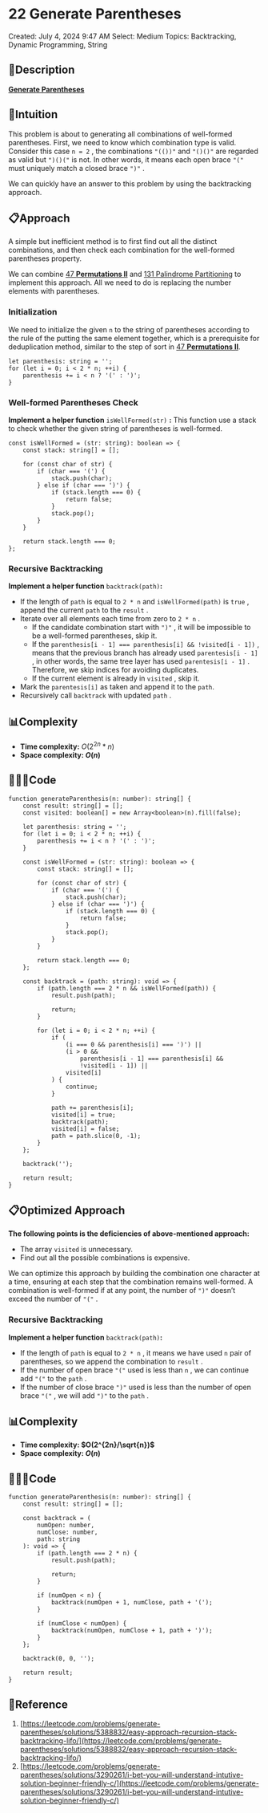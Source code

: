 # 22 Generate Parentheses

Created: July 4, 2024 9:47 AM
Select: Medium
Topics: Backtracking, Dynamic Programming, String

## 📖Description

[**Generate Parentheses**](https://leetcode.com/problems/generate-parentheses/description)

## 🤔Intuition

This problem is about to generating all combinations of well-formed parentheses. First, we need to know which combination type is valid. Consider this case `n = 2` , the combinations `"(())"` and `"()()"` are regarded as valid but `")()("` is not. In other words, it means each open brace `"("` must uniquely match a closed brace `")"` .

We can quickly have an answer to this problem by using the backtracking approach.

## 📋Approach

A simple but inefficient method is to first find out all the distinct combinations, and then check each combination for the well-formed parentheses property.

We can combine [47 **Permutations II**](https://www.notion.so/47-Permutations-II-f3c96d29a71247188dbf82d20240deb3?pvs=21) and [131 Palindrome Partitioning](https://www.notion.so/131-Palindrome-Partitioning-f7612b3ba4454f619c50796c891288d8?pvs=21) to implement this approach. All we need to do is replacing the number elements with parentheses.

### Initialization

We need to initialize the given `n` to the string of parentheses according to the rule of the putting the same element together, which is a prerequisite for deduplication method, similar to the step of sort in [47 **Permutations II**](https://www.notion.so/47-Permutations-II-f3c96d29a71247188dbf82d20240deb3?pvs=21).

```tsx
let parenthesis: string = '';
for (let i = 0; i < 2 * n; ++i) {
    parenthesis += i < n ? '(' : ')';
}
```

### Well-formed Parentheses Check

**Implement a helper function** `isWellFormed(str)` **:** This function use a stack to check whether the given string of parentheses is well-formed.

```tsx
const isWellFormed = (str: string): boolean => {
    const stack: string[] = [];

    for (const char of str) {
        if (char === '(') {
            stack.push(char);
        } else if (char === ')') {
            if (stack.length === 0) {
                return false;
            }
            stack.pop();
        }
    }

    return stack.length === 0;
};
```

### Recursive Backtracking

**Implement a helper function** `backtrack(path)`**:** 

- If the length of `path` is equal to `2 * n` and `isWellFormed(path)` is `true` , append the current `path` to the `result` .
- Iterate over all elements each time from zero to `2 * n` .
  - If the candidate combination start with `")"` , it will be impossible to be a well-formed parentheses, skip it.
  - If the `parenthesis[i - 1] === parenthesis[i] && !visited[i - 1])` , means that the previous branch has already used `parentesis[i - 1]` , in other words, the same tree layer has used `parentesis[i - 1]` . Therefore, we skip indices for avoiding duplicates.
  - If the current element is already in `visited` , skip it.
- Mark the `parentesis[i]` as taken and append it to the `path`.
- Recursively call `backtrack` with updated `path` .

## 📊Complexity

- **Time complexity:** $O(2^{2n}*n)$
- **Space complexity: $O(n)$**

## 🧑🏻‍💻Code

```tsx
function generateParenthesis(n: number): string[] {
    const result: string[] = [];
    const visited: boolean[] = new Array<boolean>(n).fill(false);

    let parenthesis: string = '';
    for (let i = 0; i < 2 * n; ++i) {
        parenthesis += i < n ? '(' : ')';
    }

    const isWellFormed = (str: string): boolean => {
        const stack: string[] = [];

        for (const char of str) {
            if (char === '(') {
                stack.push(char);
            } else if (char === ')') {
                if (stack.length === 0) {
                    return false;
                }
                stack.pop();
            }
        }

        return stack.length === 0;
    };

    const backtrack = (path: string): void => {
        if (path.length === 2 * n && isWellFormed(path)) {
            result.push(path);

            return;
        }

        for (let i = 0; i < 2 * n; ++i) {
            if (
                (i === 0 && parenthesis[i] === ')') ||
                (i > 0 &&
                    parenthesis[i - 1] === parenthesis[i] &&
                    !visited[i - 1]) ||
                visited[i]
            ) {
                continue;
            }

            path += parenthesis[i];
            visited[i] = true;
            backtrack(path);
            visited[i] = false;
            path = path.slice(0, -1);
        }
    };

    backtrack('');

    return result;
}
```

## 📋Optimized Approach

**The following points is the deficiencies of above-mentioned approach:**

- The array `visited` is unnecessary.
- Find out all the possible combinations is expensive.

We can optimize this approach by building the combination one character at a time, ensuring at each step that the combination remains well-formed. A combination is well-formed if at any point, the number of `")"` doesn’t exceed the number of `"("` .

### Recursive Backtracking

**Implement a helper function** `backtrack(path)`**:** 

- If the length of `path` is equal to `2 * n` , it means we have used `n` pair of parentheses, so we append the combination to `result` .
- If the number of open brace `"("` used is less than `n` , we can continue add `"("` to the `path` .
- If the number of close brace `")"` used is less than the number of open brace `"("` , we will add `")"` to the `path` .

## 📊Complexity

- **Time complexity: $O(2^{2n}/\sqrt{n})$**
- **Space complexity: $O(n)$**

## 🧑🏻‍💻Code

```tsx
function generateParenthesis(n: number): string[] {
    const result: string[] = [];

    const backtrack = (
        numOpen: number,
        numClose: number,
        path: string
    ): void => {
        if (path.length === 2 * n) {
            result.push(path);

            return;
        }

        if (numOpen < n) {
            backtrack(numOpen + 1, numClose, path + '(');
        }

        if (numClose < numOpen) {
            backtrack(numOpen, numClose + 1, path + ')');
        }
    };

    backtrack(0, 0, '');

    return result;
}
```
## 🔖Reference

1. [https://leetcode.com/problems/generate-parentheses/solutions/5388832/easy-approach-recursion-stack-backtracking-lifo/](https://leetcode.com/problems/generate-parentheses/solutions/5388832/easy-approach-recursion-stack-backtracking-lifo/)
2. [https://leetcode.com/problems/generate-parentheses/solutions/3290261/i-bet-you-will-understand-intutive-solution-beginner-friendly-c/](https://leetcode.com/problems/generate-parentheses/solutions/3290261/i-bet-you-will-understand-intutive-solution-beginner-friendly-c/)